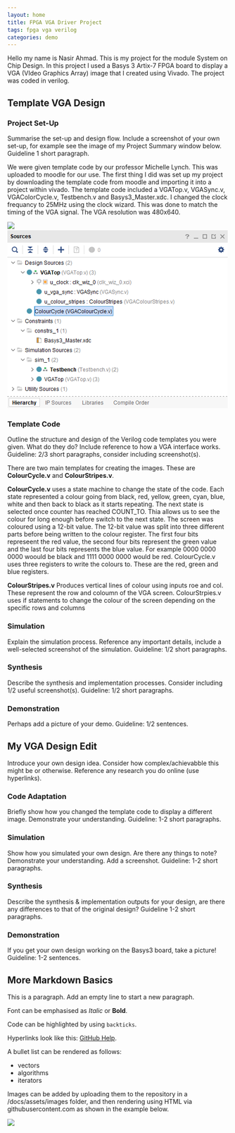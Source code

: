 ```yaml
---
layout: home
title: FPGA VGA Driver Project
tags: fpga vga verilog
categories: demo
---
```

Hello my name is Nasir Ahmad. This is my project for the module System on Chip Design. In this project I used a Basys 3 Artix-7 FPGA board to display a VGA (VIdeo Graphics Array) image that I created using Vivado. The project was coded in verilog.

## **Template VGA Design**
### **Project Set-Up**
Summarise the set-up and design flow. Include a screenshot of your own set-up, for example see the image of my Project Summary window below. Guideline 1 short paragraph.


We were given template code by our professor Michelle Lynch. This was uploaded to moodle for our use. The first thing I did was set up my project by downloading the template code from moodle and importing it into a project within vivado. The template code included a VGATop.v, VGASync.v, VGAColorCycle.v, Testbench.v and Basys3_Master.xdc. I changed the clock frequancy to 25MHz using the clock wizard. This was done to match the timing of the VGA signal. The VGA resolution was 480x640.

<img src="PXL_20241111_160449527.MP.jpg">
<img src="SoC-Images/Project Hierarchy.png">

### **Template Code**
Outline the structure and design of the Verilog code templates you were given. What do they do? Include reference to how a VGA interface works. Guideline: 2/3 short paragraphs, consider including screenshot(s).


There are two main templates for creating the images. These are **ColourCycle.v** and **ColourStripes.v**. 

**ColourCycle.v** uses a state machine to change the state of the code. Each state represented a colour going from black, red, yellow, green, cyan, blue, white and then back to black as it starts repeating. The next state is selected once counter has reached COUNT_TO. Thia allows us to see the colour for long enough before switch to the next state.  The screen was coloured using a 12-bit value. The 12-bit value was split into three different parts before being written to the colour register. The first four bits represeent the red value, the second four bits represent the green value and the last four bits represents the blue value. For example 0000 0000 0000 woould be black and 1111 0000 0000 would be red. ColourCycle.v uses three registers to write the colours to. These are the red, green and blue registers. 

**ColourStripes.v** Produces vertical lines of colour using inputs roe and col. These represent the row and coloumn of the VGA screen. ColourStrpies.v uses if statements to change the colour of the screen depending on the specific rows and columns
### **Simulation**
Explain the simulation process. Reference any important details, include a well-selected screenshot of the simulation. Guideline: 1/2 short paragraphs.
### **Synthesis**
Describe the synthesis and implementation processes. Consider including 1/2 useful screenshot(s). Guideline: 1/2 short paragraphs.
### **Demonstration**
Perhaps add a picture of your demo. Guideline: 1/2 sentences.

## **My VGA Design Edit**
Introduce your own design idea. Consider how complex/achievabble this might be or otherwise. Reference any research you do online (use hyperlinks).
### **Code Adaptation**
Briefly show how you changed the template code to display a different image. Demonstrate your understanding. Guideline: 1-2 short paragraphs.
### **Simulation**
Show how you simulated your own design. Are there any things to note? Demonstrate your understanding. Add a screenshot. Guideline: 1-2 short paragraphs.
### **Synthesis**
Describe the synthesis & implementation outputs for your design, are there any differences to that of the original design? Guideline 1-2 short paragraphs.
### **Demonstration**
If you get your own design working on the Basys3 board, take a picture! Guideline: 1-2 sentences.

## **More Markdown Basics**
This is a paragraph. Add an empty line to start a new paragraph.

Font can be emphasised as *Italic* or **Bold**.

Code can be highlighted by using `backticks`.

Hyperlinks look like this: [GitHub Help](https://help.github.com/).

A bullet list can be rendered as follows:
- vectors
- algorithms
- iterators

Images can be added by uploading them to the repository in a /docs/assets/images folder, and then rendering using HTML via githubusercontent.com as shown in the example below.

<img src="https://raw.githubusercontent.com/melgineer/fpga-vga-verilog/main/docs/assets/images/VGAPrjSrcs.png">
